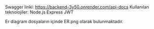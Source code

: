 Swagger linki: https://backend-3y50.onrender.com/api-docs
Kullanılan teknolojiler:
Node.js
Express
JWT


Er diagram dosyaların içinde ER.png olarak bulunmaktadır.
